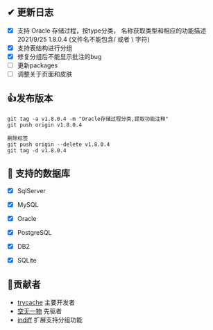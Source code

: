 ## ✔ 更新日志
- [x] 支持 Oracle 存储过程，按type分类， 名称获取类型和相应的功能描述 2021/9/25 1.8.0.4 (文件名不能包含/ 或者 \ 字符)
- [x] 支持表结构进行分组
- [x] 修复分组后不能显示批注的bug
- [ ] 更新packages
- [ ] 调整关于页面和皮肤
## 👍发布版本
```
git tag -a v1.8.0.4 -m "Oracle存储过程分类,提取功能注释"
git push origin v1.8.0.4

删除标签 
git push origin --delete v1.8.0.4
git tag -d v1.8.0.4
```
## 🎯 支持的数据库
- [x] SqlServer
- [x] MySQL
- [x] Oracle
- [x] PostgreSQL
- [x] DB2
- [x] SQLite


## 💪贡献者

- [trycache](https://gitee.com/trycache) 主要开发者
- [空无一物](https://gitee.com/dotnetchina/) 先驱者
- [indiff](https://github.com/indiff/) 扩展支持分组功能
